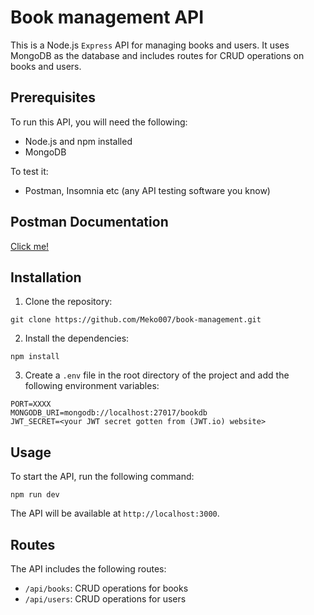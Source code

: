 # Book management API

This is a Node.js `Express` API for managing books and users. It uses MongoDB as the database and includes routes for CRUD operations on books and users.

## Prerequisites

To run this API, you will need the following:

- Node.js and npm installed
- MongoDB

To test it:
- Postman, Insomnia etc (any API testing software you know)

## Postman Documentation

[Click me!](https://learning.postman.com/docs/introduction/overview/)

## Installation

1. Clone the repository:

```
git clone https://github.com/Meko007/book-management.git
```

2. Install the dependencies:

```
npm install
```

3. Create a `.env` file in the root directory of the project and add the following environment variables:

```
PORT=XXXX
MONGODB_URI=mongodb://localhost:27017/bookdb
JWT_SECRET=<your JWT secret gotten from (JWT.io) website>
```

## Usage

To start the API, run the following command:

```
npm run dev
```

The API will be available at `http://localhost:3000`.

## Routes

The API includes the following routes:

- `/api/books`: CRUD operations for books
- `/api/users`: CRUD operations for users

